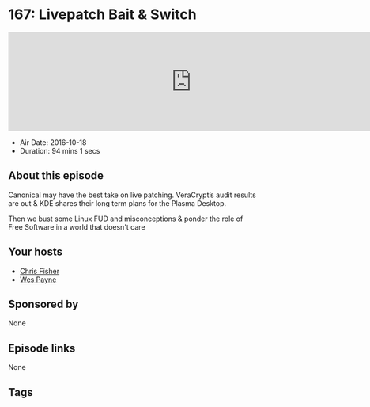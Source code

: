 # 167: Livepatch Bait & Switch

<iframe src="https://player.fireside.fm/v2/RUkczH-V+eSmDO41P?theme=dark" width="740" height="200" frameborder="0" scrolling="no"></iframe>

* Air Date: 2016-10-18
* Duration: 94 mins 1 secs

## About this episode

Canonical may have the best take on live patching. VeraCrypt’s audit results are out & KDE shares their long term plans for the Plasma Desktop.

Then we bust some Linux FUD and misconceptions & ponder the role of Free Software in a world that doesn't care

## Your hosts
* [Chris Fisher](https://linuxunplugged.com/hosts/chrislas)
* [Wes Payne](https://linuxunplugged.com/hosts/wes)

## Sponsored by

None



## Episode links

None



## Tags

